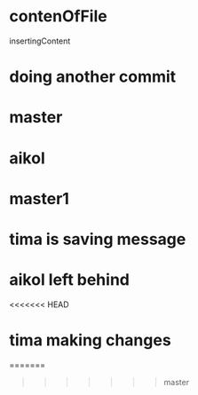 # contenOfFile 
insertingContent
# doing another commit
# master
# aikol
# master1
# tima is saving message
# aikol left behind
<<<<<<< HEAD
# tima making changes
=======
>>>>>>> master

